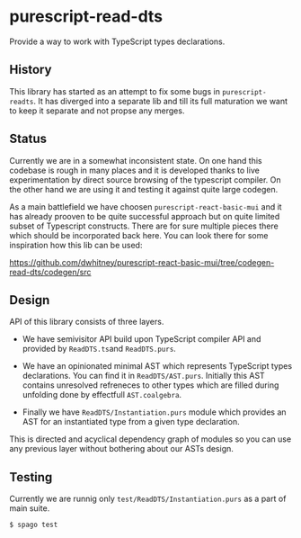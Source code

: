 # purescript-read-dts

Provide a way to work with TypeScript types declarations.

## History

This library has started as an attempt to fix some bugs in `purescript-readts`. It has diverged into a separate lib and till its full maturation we want to keep it separate and not propse any merges.


## Status

Currently we are in a somewhat inconsistent state. On one hand this codebase is rough in many places and it is developed thanks to live experimentation by direct source browsing of the typescript compiler. On the other hand we are using it and testing it against quite large codegen.

As a main battlefield we have choosen `purescript-react-basic-mui` and it has already prooven to be quite successful approach but on quite limited subset of Typescript constructs.
There are for sure multiple pieces there which should be incorporated back here. You can look there for some inspiration how this lib can be used:

https://github.com/dwhitney/purescript-react-basic-mui/tree/codegen-read-dts/codegen/src

## Design

API of this library consists of three layers.

  * We have semivisitor API build upon TypeScript compiler API and provided by `ReadDTS.ts`and `ReadDTS.purs`.

  * We have an opinionated minimal AST which represents TypeScript types declarations. You can find it in `ReadDTS/AST.purs`. Initially this AST contains unresolved refreneces to other types which are filled during unfolding done by effectfull `AST.coalgebra`.

  * Finally we have `ReadDTS/Instantiation.purs` module which provides an AST for an instantiated type from a given type declaration.

This is directed and acyclical dependency graph of modules so you can use any previous layer without bothering about our ASTs design.


## Testing

Currently we are runnig only `test/ReadDTS/Instantiation.purs` as a part of main suite.

```
$ spago test
```
